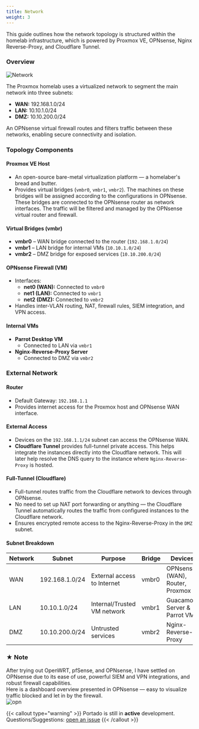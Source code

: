 ```yaml
---
title: Network
weight: 3
---
```


This guide outlines how the network topology is structured within the homelab infrastructure, which is powered by Proxmox VE, OPNsense, Nginx Reverse-Proxy, and Cloudflare Tunnel.

### Overview

![Network](/images/Portado.png)

The Proxmox homelab uses a virtualized network to segment the main network into three subnets:

- **WAN:** 192.168.1.0/24  
- **LAN:** 10.10.1.0/24  
- **DMZ:** 10.10.200.0/24  

An OPNsense virtual firewall routes and filters traffic between these networks, enabling secure connectivity and isolation.

### Topology Components

#### Proxmox VE Host

- An open-source bare-metal virtualization platform — a homelaber's bread and butter.
- Provides virtual bridges (`vmbr0`, `vmbr1`, `vmbr2`). The machines on these bridges will be assigned according to the configurations in OPNsense. These bridges are connected to the OPNsense router as network interfaces. The traffic will be filtered and managed by the OPNsense virtual router and firewall.

#### Virtual Bridges (vmbr)

- **vmbr0** – WAN bridge connected to the router (`192.168.1.0/24`)  
- **vmbr1** – LAN bridge for internal VMs (`10.10.1.0/24`)  
- **vmbr2** – DMZ bridge for exposed services (`10.10.200.0/24`)  

#### OPNsense Firewall (VM)

- Interfaces:  
  - **net0 (WAN):** Connected to `vmbr0`  
  - **net1 (LAN):** Connected to `vmbr1`  
  - **net2 (DMZ):** Connected to `vmbr2`  
- Handles inter-VLAN routing, NAT, firewall rules, SIEM integration, and VPN access.

#### Internal VMs

- **Parrot Desktop VM**  
  - Connected to LAN via `vmbr1`  
- **Nginx-Reverse-Proxy Server**  
  - Connected to DMZ via `vmbr2`  

### External Network

#### Router

- Default Gateway: `192.168.1.1`  
- Provides internet access for the Proxmox host and OPNsense WAN interface.

#### External Access

- Devices on the `192.168.1.1/24` subnet can access the OPNsense WAN.  
- **Cloudflare Tunnel** provides full-tunnel private access. This helps integrate the instances directly into the Cloudflare network. This will later help resolve the DNS query to the instance where `Nginx-Reverse-Proxy` is hosted.

#### Full-Tunnel (Cloudflare)

- Full-tunnel routes traffic from the Cloudflare network to devices through OPNsense.  
- No need to set up NAT port forwarding or anything — the Cloudflare Tunnel automatically routes the traffic from configured instances to the Cloudflare network.  
- Ensures encrypted remote access to the Nginx-Reverse-Proxy in the `DMZ` subnet.

#### Subnet Breakdown

| Network | Subnet           | Purpose                  | Bridge | Devices                           |
|---------|------------------|--------------------------|--------|------------------------------------|
| WAN     | 192.168.1.0/24   | External access to Internet | vmbr0 | OPNsense (WAN), Router, Proxmox   |
| LAN     | 10.10.1.0/24     | Internal/Trusted VM network | vmbr1 | Guacamole Server & Parrot VM      |
| DMZ     | 10.10.200.0/24   | Untrusted services         | vmbr2 | Nginx-Reverse-Proxy               |

### &#9733; Note

After trying out OpenWRT, pfSense, and OPNsense, I have settled on OPNsense due to its ease of use, powerful SIEM and VPN integrations, and robust firewall capabilities.  
Here is a dashboard overview presented in OPNsense — easy to visualize traffic blocked and let in by the firewall.  
![opn](/proxy/opnsense.png)

{{< callout type="warning" >}}
  Portado is still in **active** development. Questions/Suggestions: [open an issue](https://github.com/arbaaz29/Portado/issues)
{{< /callout >}}

